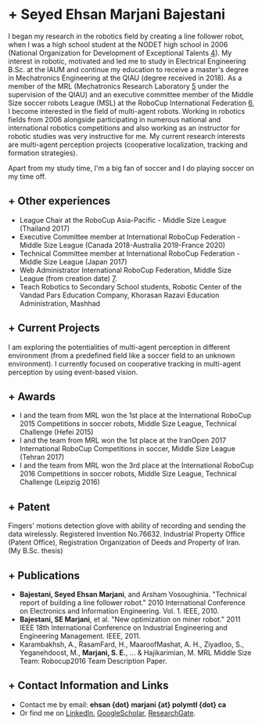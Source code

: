 # + Seyed Ehsan Marjani Bajestani

I began my research in the robotics field by creating a line follower robot, when I was a high school student at the NODET high school in 2006 (National Organization for Development of Exceptional Talents [4]). My interest in robotic, motivated and led me to study in Electrical Engineering B.Sc. at the IAUM and continue my education to receive a master's degree in Mechatronics Engineering at the QIAU (degree received in 2018). As a member of the MRL (Mechatronics Research Laboratory [5] under the supervision of the QIAU) and an executive committee member of the Middle Size soccer robots League (MSL) at the RoboCup International Federation [6], I become interested in the field of multi-agent robots. Working in robotics fields from 2006 alongside participating in numerous national and international robotics competitions and also working as an instructor for robotic studies was very instructive for me.
My current research interests are multi-agent perception projects (cooperative localization, tracking and formation strategies).

Apart from my study time, I'm a big fan of soccer and I do playing soccer on my time off.

## + Other experiences
- League Chair at the RoboCup Asia-Pacific - Middle Size League (Thailand 2017)
- Executive Committee member at International RoboCup Federation - Middle Size League (Canada 2018-Australia 2019-France 2020)
- Technical Committee member at International RoboCup Federation - Middle Size League (Japan 2017)
- Web Administrator International RoboCup Federation, Middle Size League (from creation date) [7].
- Teach Robotics to Secondary School students, Robotic Center of the Vandad Pars Education Company, Khorasan Razavi Education Administration, Mashhad

## + Current Projects
I am exploring the potentialities of multi-agent perception in different environment (from a predefined field like a soccer field to an unknown environment). I currently focused on cooperative tracking in multi-agent perception by using event-based vision.

## + Awards
- I and the team from MRL won the 1st place at the International RoboCup 2015 Competitions in soccer robots, Middle Size League, Technical Challenge (Hefei 2015)
- I and the team from MRL won the 1st place at the IranOpen 2017 International RoboCup Competitions in soccer, Middle Size League (Tehran 2017)
- I and the team from MRL won the 3rd place at the International RoboCup 2016 Competitions in soccer robots, Middle Size League, Technical Challenge (Leipzig 2016)

## + Patent
Fingers' motions detection glove with ability of recording and sending the data wirelessly. Registered Invention No.76632. Industrial Property Office (Patent Office), Registration Organization of Deeds and Property of Iran. (My B.Sc. thesis)

## + Publications
- **Bajestani, Seyed Ehsan Marjani**, and Arsham Vosoughinia. "Technical report of building a line follower robot." 2010 International Conference on Electronics and Information Engineering. Vol. 1. IEEE, 2010.
- **Bajestani, SE Marjani**, et al. "New optimization on miner robot." 2011 IEEE 18th International Conference on Industrial Engineering and Engineering Management. IEEE, 2011.
- Karambakhsh, A., RasamFard, H., MaaroofMashat, A. H., Ziyadloo, S., Yeganehdoost, M., **Marjani, S. E.**, ... & Hajikarimian, M. MRL Middle Size Team: Robocup2016 Team Description Paper.

## + Contact Information and Links
- Contact me by email: **ehsan {dot} marjani {at} polymtl {dot} ca**
- Or find me on [LinkedIn][1], [GoogleScholar][2], [ResearchGate][3].

[1]:https://www.linkedin.com/in/seyed-ehsan-marjani-bajestani/
[2]:https://scholar.google.com/citations?user=4OsTRVIAAAAJ&hl=en&oi=ao
[3]:https://www.researchgate.net/profile/Seyed_Ehsan_Marjani_Bajestani

[4]:https://en.wikipedia.org/wiki/National_Organization_for_Development_of_Exceptional_Talents
[5]:http://www.syntechcenter.ir/mrl-2/
[6]:https://www.robocup.org/leagues/6
[7]:https://msl.robocup.org/
